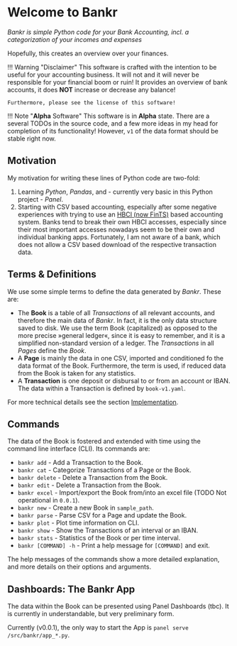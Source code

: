 # Welcome to Bankr

*Bankr is simple Python code for your Bank Accounting, incl. a categorization of your incomes and expenses*

Hopefully, this creates an overview over your finances.

!!! Warning "Disclaimer"
    This software is crafted with the intention to be useful for your accounting business. It will not and it will never be responsible for your financial boom or ruin! It provides an overview of bank accounts, it does **NOT** increase or decrease any balance!
    
    Furthermore, please see the license of this software!

!!! Note "**Alpha** Software"
    This software is in **Alpha** state. There are a several TODOs in the source code, and a few more ideas in my head for completion of its functionality! However, `v1` of the data format should be stable right now.


## Motivation

My motivation for writing these lines of Python code are two-fold:

1. Learning *Python*, *Pandas*, and - currently very basic in this Python project - *Panel*.
2. Starting with CSV based accounting, especially after some negative experiences with trying to use an [HBCI (now FinTS)](https://en.wikipedia.org/wiki/FinTS) based accounting system. Banks tend to break their own HBCI accesses, especially since their most important accesses nowadays seem to be their own and individual banking apps. Fortunately, I am not aware of a bank, which does not allow a CSV based download of the respective transaction data.


## Terms & Definitions

We use some simple terms to define the data generated by *Bankr*. These are:

- The **Book** is a table of all *Transactions* of all relevant accounts, and therefore the main data of *Bankr*. In fact, it is the only data structure saved to disk. We use the term Book (capitalized) as opposed to the more precise »general ledger«, since it is easy to remember, and it is a simplified non-standard version of a ledger. The *Transactions* in all *Pages* define the *Book*.
- A **Page** is mainly the data in one CSV, imported and conditioned fo the data format of the Book. Furthermore, the term is used, if reduced data from the Book is taken for any statistics.
- A **Transaction** is one deposit or disbursal to or from an account or IBAN. The data within a Transaction is defined by `book-v1.yaml`.

For more technical details see the section [Implementation](implementation.md).


## Commands

The data of the Book is fostered and extended with time using the command line interface (CLI). Its commands are:

* `bankr add` - Add a Transaction to the Book.
* `bankr cat` - Categorize Transactions of a Page or the Book.
* `bankr delete` - Delete a Transaction from the Book.
* `bankr edit` - Delete a Transaction from the Book.
* `bankr excel` - Import/export the Book from/into an excel file (TODO Not operational in `0.0.1`).
* `bankr new` - Create a new Book in `sample_path`.
* `bankr parse` - Parse CSV for a Page and update the Book.
* `bankr plot` - Plot time information on CLI.
* `bankr show` - Show the Transactions of an interval or an IBAN.
* `bankr stats` - Statistics of the Book or per time interval.
* `bankr [COMMAND] -h` - Print a help message for `[COMMAND]` and exit.

The help messages of the commands show a more detailed explanation, and more details on their options and arguments.


## Dashboards: The Bankr App

The data within the Book can be presented using Panel Dashboards (tbc). It is currently in understandable, but very preliminary form.

Currently (v0.0.1), the only way to start the App is `panel serve /src/bankr/app_*.py`.